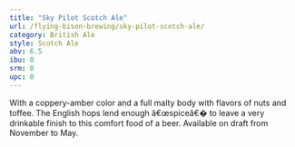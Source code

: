 ```yaml
---
title: "Sky Pilot Scotch Ale"
url: /flying-bison-brewing/sky-pilot-scotch-ale/
category: British Ale
style: Scotch Ale
abv: 6.5
ibu: 0
srm: 0
upc: 0
---
```

With a coppery-amber color and a full malty body with flavors of nuts and toffee. The English hops lend enough â€œspiceâ€� to leave a very drinkable finish to this comfort food of a beer. Available on draft from November to May.
